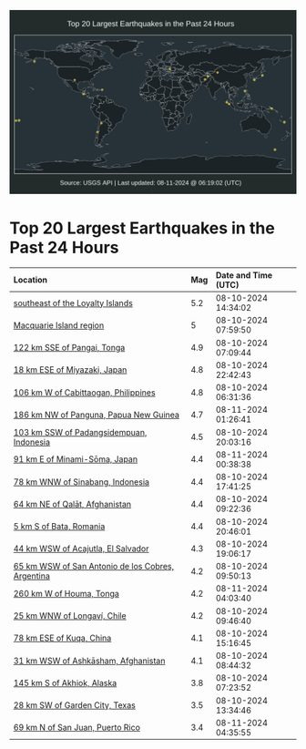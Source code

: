 ![Map](./map.png)

# Top 20 Largest Earthquakes in the Past 24 Hours

| Location | Mag | Date and Time (UTC) |
|:---|:---|:---|
| [southeast of the Loyalty Islands](https://earthquake.usgs.gov/earthquakes/eventpage/us6000njcy) | 5.2 | 08-10-2024 14:34:02 |
| [Macquarie Island region](https://earthquake.usgs.gov/earthquakes/eventpage/us6000njbe) | 5 | 08-10-2024 07:59:50 |
| [122 km SSE of Pangai, Tonga](https://earthquake.usgs.gov/earthquakes/eventpage/us6000njb6) | 4.9 | 08-10-2024 07:09:44 |
| [18 km ESE of Miyazaki, Japan](https://earthquake.usgs.gov/earthquakes/eventpage/us6000njf2) | 4.8 | 08-10-2024 22:42:43 |
| [106 km W of Cabittaogan, Philippines](https://earthquake.usgs.gov/earthquakes/eventpage/us6000njb4) | 4.8 | 08-10-2024 06:31:36 |
| [186 km NW of Panguna, Papua New Guinea](https://earthquake.usgs.gov/earthquakes/eventpage/us6000njfm) | 4.7 | 08-11-2024 01:26:41 |
| [103 km SSW of Padangsidempuan, Indonesia](https://earthquake.usgs.gov/earthquakes/eventpage/us6000njed) | 4.5 | 08-10-2024 20:03:16 |
| [91 km E of Minami-Sōma, Japan](https://earthquake.usgs.gov/earthquakes/eventpage/us6000njfg) | 4.4 | 08-11-2024 00:38:38 |
| [78 km WNW of Sinabang, Indonesia](https://earthquake.usgs.gov/earthquakes/eventpage/us6000njdu) | 4.4 | 08-10-2024 17:41:25 |
| [64 km NE of Qalāt, Afghanistan](https://earthquake.usgs.gov/earthquakes/eventpage/us6000njbl) | 4.4 | 08-10-2024 09:22:36 |
| [5 km S of Bata, Romania](https://earthquake.usgs.gov/earthquakes/eventpage/us6000njen) | 4.4 | 08-10-2024 20:46:01 |
| [44 km WSW of Acajutla, El Salvador](https://earthquake.usgs.gov/earthquakes/eventpage/us6000nje1) | 4.3 | 08-10-2024 19:06:17 |
| [65 km WSW of San Antonio de los Cobres, Argentina](https://earthquake.usgs.gov/earthquakes/eventpage/us6000njbs) | 4.2 | 08-10-2024 09:50:13 |
| [260 km W of Houma, Tonga](https://earthquake.usgs.gov/earthquakes/eventpage/us6000njg5) | 4.2 | 08-11-2024 04:03:40 |
| [25 km WNW of Longaví, Chile](https://earthquake.usgs.gov/earthquakes/eventpage/us6000njbr) | 4.2 | 08-10-2024 09:46:40 |
| [78 km ESE of Kuqa, China](https://earthquake.usgs.gov/earthquakes/eventpage/us6000njd8) | 4.1 | 08-10-2024 15:16:45 |
| [31 km WSW of Ashkāsham, Afghanistan](https://earthquake.usgs.gov/earthquakes/eventpage/us6000njbj) | 4.1 | 08-10-2024 08:44:32 |
| [145 km S of Akhiok, Alaska](https://earthquake.usgs.gov/earthquakes/eventpage/ak024a8x5gr0) | 3.8 | 08-10-2024 07:23:52 |
| [28 km SW of Garden City, Texas](https://earthquake.usgs.gov/earthquakes/eventpage/tx2024pqqp) | 3.5 | 08-10-2024 13:34:46 |
| [69 km N of San Juan, Puerto Rico](https://earthquake.usgs.gov/earthquakes/eventpage/pr2024224000) | 3.4 | 08-11-2024 04:35:55 |
